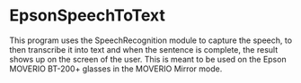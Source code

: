 # EpsonSpeechToText
This program uses the SpeechRecognition module to capture the speech, to then transcribe it into text and when the sentence is complete, the result shows up on the screen of the user.
This is meant to be used on the Epson MOVERIO BT-200+ glasses in the MOVERIO Mirror mode.
